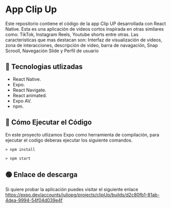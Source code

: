 # App Clip Up

Este repositorio contiene el código de la app Clip UP desarrollada con React Native.
Esta es una aplicación de videos cortos inspirada en otras similares como: TikTok, Instagram Reels, Youtube shorts entre otras.
Las caracteristicas que mas destacan son: Interfaz de visualización de videos, zona de interacciones, descripción de video, barra de navagación, Snap Scrooll, Navegación Slide y Perfil de usuario 


## 🔹 Tecnologias utlizadas

* React Native.
* Expo.
* React Navigate.
* React animated. 
* Expo AV.
* npm.

## 🔹 Cómo Ejecutar el Código

En este proyecto utlizamos Expo como herramienta de compilación, para ejecutar el codigo deberas ejecutar los siguiente comandos.

```
> npm install
```

```
> npm start
```
## 🟢 Enlace de descarga
Si quiere probar la aplicación puedes visitar el siguiente enlace https://expo.dev/accounts/juliopg/projects/clipUp/builds/d2c80fb1-81ab-4dea-9994-54f04d039e4f
